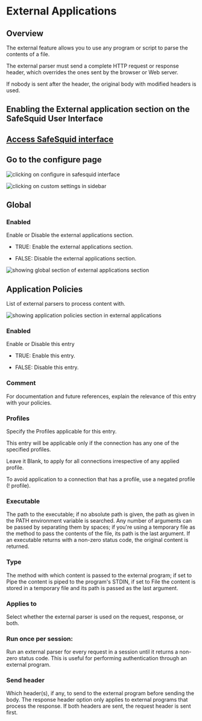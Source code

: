 # External Applications

## Overview

The external feature allows you to use any program or script to parse the contents of a file.

The external parser must send a complete HTTP request or response header, which overrides the ones sent by the browser or Web server.

If nobody is sent after the header, the original body with modified headers is used.

## Enabling the External application section on the SafeSquid User Interface

## [Access SafeSquid interface](https://help.safesquid.com/portal/en/kb/articles/access-the-safesquid-user-interface)

## Go to the configure page

![clicking on configure in safesquid interface](/img/Configure/Custom_Settings/External_Applications/image1.webp)

![clicking on custom settings in sidebar](/img/Configure/Custom_Settings/External_Applications/image2.webp)

## Global

### Enabled

Enable or Disable the external applications section.

-   TRUE: Enable the external applications section.

-   FALSE: Disable the external applications section.

![showing global section of external applications section](/img/Configure/Custom_Settings/External_Applications/image3.webp)

## Application Policies

List of external parsers to process content with.

![showing application policies section in external applications](/img/Configure/Custom_Settings/External_Applications/image4.webp)

### Enabled

Enable or Disable this entry

-   TRUE: Enable this entry.

-   FALSE: Disable this entry.

### Comment

For documentation and future references, explain the relevance of this entry with your policies.

### Profiles

Specify the Profiles applicable for this entry.

This entry will be applicable only if the connection has any one of the specified profiles.

Leave it Blank, to apply for all connections irrespective of any applied profile.

To avoid application to a connection that has a profile, use a negated profile (! profile).

### Executable

The path to the executable; if no absolute path is given, the path as given in the PATH environment variable is searched. Any number of arguments can be passed by separating them by spaces; if you're using a temporary file as the method to pass the contents of the file, its path is the last argument. If an executable returns with a non-zero status code, the original content is returned.

### Type

The method with which content is passed to the external program; if set to Pipe the content is piped to the program's STDIN, if set to File the content is stored in a temporary file and its path is passed as the last argument.

### Applies to

Select whether the external parser is used on the request, response, or both.

### Run once per session:

Run an external parser for every request in a session until it returns a non-zero status code. This is useful for performing authentication through an external program.

### Send header

Which header(s), if any, to send to the external program before sending the body. The response header option only applies to external programs that process the response. If both headers are sent, the request header is sent first.
